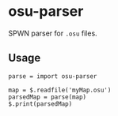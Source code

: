 # osu-parser

SPWN parser for `.osu` files.

## Usage

```spwn
parse = import osu-parser

map = $.readfile('myMap.osu')
parsedMap = parse(map)
$.print(parsedMap)
```
